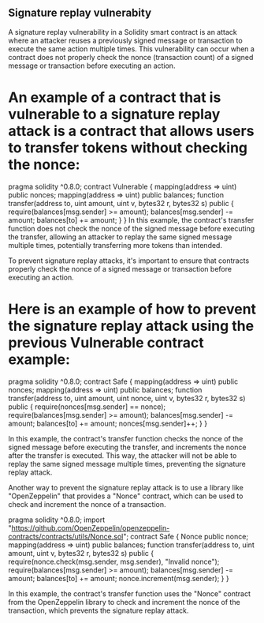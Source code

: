 
## Signature replay vulnerabity
A signature replay vulnerability in a Solidity smart contract is an attack where an attacker reuses a previously signed message or transaction to execute the same action multiple times. This vulnerability can occur when a contract does not properly check the nonce (transaction count) of a signed message or transaction before executing an action.

# An example of a contract that is vulnerable to a signature replay attack is a contract that allows users to transfer tokens without checking the nonce:

pragma solidity ^0.8.0;
contract Vulnerable { 
    mapping(address => uint) public nonces;
    mapping(address => uint) public balances;
    function transfer(address to, uint amount, uint v, bytes32 r, bytes32 s) public {
    require(balances[msg.sender] >= amount);
    balances[msg.sender] -= amount;
    balances[to] += amount;
    } }
In this example, the contract's transfer function does not check the nonce of the signed message before executing the transfer, allowing an attacker to replay the same signed message multiple times, potentially transferring more tokens than intended.

To prevent signature replay attacks, it's important to ensure that contracts properly check the nonce of a signed message or transaction before executing an action.

# Here is an example of how to prevent the signature replay attack using the previous Vulnerable contract example:

pragma solidity ^0.8.0; contract Safe {
    mapping(address => uint) public nonces;
    mapping(address => uint) public balances;
    function transfer(address to, uint amount, uint nonce, uint v, bytes32 r, bytes32 s) public {
        require(nonces[msg.sender] == nonce);
        require(balances[msg.sender] >= amount);
        balances[msg.sender] -= amount;
        balances[to] += amount;
        nonces[msg.sender]++; 
        } }

In this example, the contract's transfer function checks the nonce of the signed message before executing the transfer, and increments the nonce after the transfer is executed. This way, the attacker will not be able to replay the same signed message multiple times, preventing the signature replay attack.

Another way to prevent the signature replay attack is to use a library like "OpenZeppelin" that provides a "Nonce" contract, which can be used to check and increment the nonce of a transaction.

pragma solidity ^0.8.0; import "https://github.com/OpenZeppelin/openzeppelin-contracts/contracts/utils/Nonce.sol"; contract Safe { Nonce public nonce;
mapping(address => uint) public balances;
function transfer(address to, uint amount, uint v, bytes32 r, bytes32 s) public {
    require(nonce.check(msg.sender, msg.sender), "Invalid nonce");
    require(balances[msg.sender] >= amount);
    balances[msg.sender] -= amount;
    balances[to] += amount;
    nonce.increment(msg.sender);
    } }

In this example, the contract's transfer function uses the "Nonce" contract from the OpenZeppelin library to check and increment the nonce of the transaction, which prevents the signature replay attack.
